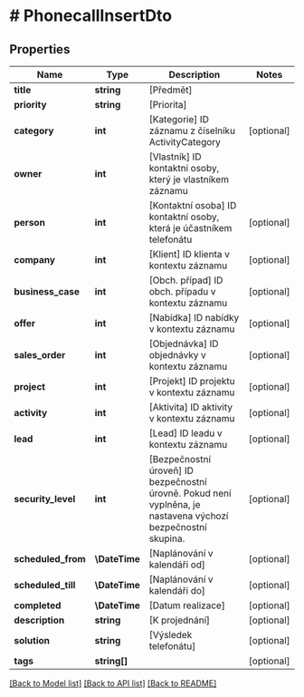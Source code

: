 # # PhonecallInsertDto

## Properties

Name | Type | Description | Notes
------------ | ------------- | ------------- | -------------
**title** | **string** | [Předmět] |
**priority** | **string** | [Priorita] |
**category** | **int** | [Kategorie] ID záznamu z číselníku ActivityCategory | [optional]
**owner** | **int** | [Vlastník] ID kontaktní osoby, který je vlastníkem záznamu |
**person** | **int** | [Kontaktní osoba] ID kontaktní osoby, která je účastníkem telefonátu | [optional]
**company** | **int** | [Klient] ID klienta v kontextu záznamu | [optional]
**business_case** | **int** | [Obch. případ] ID obch. případu v kontextu záznamu | [optional]
**offer** | **int** | [Nabídka] ID nabídky v kontextu záznamu | [optional]
**sales_order** | **int** | [Objednávka] ID objednávky v kontextu záznamu | [optional]
**project** | **int** | [Projekt] ID projektu v kontextu záznamu | [optional]
**activity** | **int** | [Aktivita] ID aktivity v kontextu záznamu | [optional]
**lead** | **int** | [Lead] ID leadu v kontextu záznamu | [optional]
**security_level** | **int** | [Bezpečnostní úroveň] ID bezpečnostní úrovně. Pokud není vyplněna, je nastavena výchozí bezpečnostní skupina. | [optional]
**scheduled_from** | **\DateTime** | [Naplánování v kalendáři od] | [optional]
**scheduled_till** | **\DateTime** | [Naplánování v kalendáři do] | [optional]
**completed** | **\DateTime** | [Datum realizace] | [optional]
**description** | **string** | [K projednání] | [optional]
**solution** | **string** | [Výsledek telefonátu] | [optional]
**tags** | **string[]** |  | [optional]

[[Back to Model list]](../../README.md#models) [[Back to API list]](../../README.md#endpoints) [[Back to README]](../../README.md)
